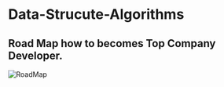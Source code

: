 # Data-Strucute-Algorithms

## Road Map how to becomes Top Company Developer.

![RoadMap](https://user-images.githubusercontent.com/11626327/103853417-53e83780-50f1-11eb-986a-71b367a3d8a2.jpg)
